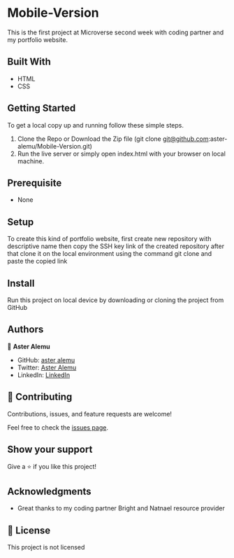 # Mobile-Version

This is the first project at Microverse second week with coding partner and my portfolio website.

## Built With

- HTML 
- CSS

## Getting Started

To get a local copy up and running follow these simple steps.

1. Clone the Repo or Download the Zip file (git clone git@github.com:aster-alemu/Mobile-Version.git)
2. Run the live server or simply open index.html with your browser on local machine.

## Prerequisite

- None

## Setup
To create this kind of portfolio website, first create new repository with descriptive name then copy the SSH key link of the created repository after that clone it on the local environment using the command git clone and paste the copied link 

## Install

Run this project on local device by downloading or cloning the project from GitHub

## Authors

👤 **Aster Alemu**

- GitHub: [aster alemu](https://github.com/aster-alemu)
- Twitter: [Aster Alemu](https://twitter.com/asteralemu)
- LinkedIn: [LinkedIn](https://linkedin.com/in/aster-alemu)

## 🤝 Contributing

Contributions, issues, and feature requests are welcome!

Feel free to check the [issues page](../../issues/).

## Show your support

Give a ⭐️ if you like this project!

## Acknowledgments

- Great thanks to my coding partner Bright and Natnael resource provider 

## 📝 License

This project is not licensed